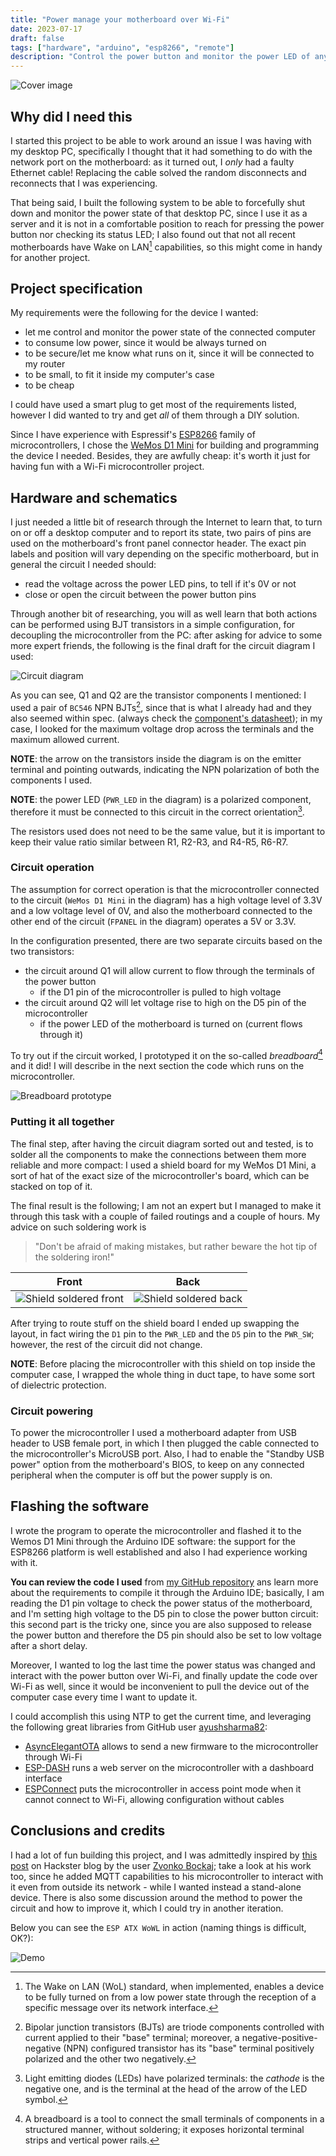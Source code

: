```yaml
---
title: "Power manage your motherboard over Wi-Fi"
date: 2023-07-17
draft: false
tags: ["hardware", "arduino", "esp8266", "remote"]
description: "Control the power button and monitor the power LED of any ATX motherboard over Wi-Fi"
---
```

![Cover image](/esp_atx_wowl/d1mini_installed.jpg)

## Why did I need this

I started this project to be able to work around an issue I was having with my desktop PC, specifically I thought that it had something to do with the network port on the motherboard: as it turned out, I *only* had a faulty Ethernet cable! Replacing the cable solved the random disconnects and reconnects that I was experiencing.

That being said, I built the following system to be able to forcefully shut down and monitor the power state of that desktop PC, since I use it as a server and it is not in a comfortable position to reach for pressing the power button nor checking its status LED; I also found out that not all recent motherboards have Wake on LAN[^1] capabilities, so this might come in handy for another project.

## Project specification

My requirements were the following for the device I wanted:

- let me control and monitor the power state of the connected computer
- to consume low power, since it would be always turned on
- to be secure/let me know what runs on it, since it will be connected to my router
- to be small, to fit it inside my computer's case
- to be cheap

I could have used a smart plug to get most of the requirements listed, however I did wanted to try and get *all* of them through a DIY solution.

Since I have experience with Espressif's [ESP8266](https://www.espressif.com/sites/default/files/documentation/esp8266_hardware_design_guidelines_en.pdf) family of microcontrollers, I chose the [WeMos D1 Mini](https://www.wemos.cc/en/latest/d1/d1_mini.html) for building and programming the device I needed. Besides, they are awfully cheap: it's worth it just for having fun with a Wi-Fi microcontroller project.

## Hardware and schematics

I just needed a little bit of research through the Internet to learn that, to turn on or off a desktop computer and to report its state, two pairs of pins are used on the motherboard's front panel connector header. The exact pin labels and position will vary depending on the specific motherboard, but in general the circuit I needed should:

- read the voltage across the power LED pins, to tell if it's 0V or not
- close or open the circuit between the power button pins

Through another bit of researching, you will as well learn that both actions can be performed using BJT transistors in a simple configuration, for decoupling the microcontroller from the PC: after asking for advice to some more expert friends, the following is the final draft for the circuit diagram I used:

![Circuit diagram](/esp_atx_wowl/d1mini_schematic.jpg)

As you can see, Q1 and Q2 are the transistor components I mentioned: I used a pair of `BC546` NPN BJTs[^2], since that is what I already had and they also seemed within spec. (always check the [component's datasheet](https://media.digikey.com/pdf/Data%20Sheets/ON%20Semiconductor%20PDFs/BC546-50.pdf)); in my case, I looked for the maximum voltage drop across the terminals and the maximum allowed current.

**NOTE**: the arrow on the transistors inside the diagram is on the emitter terminal and pointing outwards, indicating the NPN polarization of both the components I used.

**NOTE**: the power LED (`PWR_LED` in the diagram) is a polarized component, therefore it must be connected to this circuit in the correct orientation[^3].

The resistors used does not need to be the same value, but it is important to keep their value ratio similar between R1, R2-R3, and R4-R5, R6-R7.

### Circuit operation

The assumption for correct operation is that the microcontroller connected to the circuit (`WeMos D1 Mini` in the diagram) has a high voltage level of 3.3V and a low voltage level of 0V, and also the motherboard connected to the other end of the circuit (`FPANEL` in the diagram) operates a 5V or 3.3V.

In the configuration presented, there are two separate circuits based on the two transistors:

- the circuit around Q1 will allow current to flow through the terminals of the power button
    - if the D1 pin of the microcontroller is pulled to high voltage
- the circuit around Q2 will let voltage rise to high on the D5 pin of the microcontroller
    - if the power LED of the motherboard is turned on (current flows through it)

To try out if the circuit worked, I prototyped it on the so-called *breadboard*[^4] and it did! I will describe in the next section the code which runs on the microcontroller.

![Breadboard prototype](/esp_atx_wowl/d1mini_breadboard.jpg)

### Putting it all together

The final step, after having the circuit diagram sorted out and tested, is to solder all the components to make the connections between them more reliable and more compact: I used a shield board for my WeMos D1 Mini, a sort of hat of the exact size of the microcontroller's board, which can be stacked on top of it.

The final result is the following; I am not an expert but I managed to make it through this task with a couple of failed routings and a couple of hours. My advice on such soldering work is

> "Don't be afraid of making mistakes, but rather beware the hot tip of the soldering iron!"

Front|Back
:-:|:-:
![Shield soldered front](/esp_atx_wowl/d1mini_shield_front.jpg) | ![Shield soldered back](/esp_atx_wowl/d1mini_shield_back.jpg)

After trying to route stuff on the shield board I ended up swapping the layout, in fact wiring the `D1` pin to the `PWR_LED` and the `D5` pin to the `PWR_SW`; however, the rest of the circuit did not change.

**NOTE**: Before placing the microcontroller with this shield on top inside the computer case, I wrapped the whole thing in duct tape, to have some sort of dielectric protection.

### Circuit powering

To power the microcontroller I used a motherboard adapter from USB header to USB female port, in which I then plugged the cable connected to the microcontroller's MicroUSB port. Also, I had to enable the "Standby USB power" option from the motherboard's BIOS, to keep on any connected peripheral when the computer is off but the power supply is on.

## Flashing the software

I wrote the program to operate the microcontroller and flashed it to the Wemos D1 Mini through the Arduino IDE software: the support for the ESP8266 platform is well established and also I had experience working with it.

**You can review the code I used** from [my GitHub repository](https://github.com/Procsiab/esp-atx-wowl) ans learn more about the requirements to compile it through the Arduino IDE; basically, I am reading the D1 pin voltage to check the power status of the motherboard, and I'm setting high voltage to the D5 pin to close the power button circuit: this second part is the tricky one, since you are also supposed to release the power button and therefore the D5 pin should also be set to low voltage after a short delay.

Moreover, I wanted to log the last time the power status was changed and interact with the power button over Wi-Fi, and finally update the code over Wi-Fi as well, since it would be inconvenient to pull the device out of the computer case every time I want to update it.

I could accomplish this using NTP to get the current time, and leveraging the following great libraries from GitHub user [ayushsharma82](https://github.com/ayushsharma82):

- [AsyncElegantOTA](https://github.com/ayushsharma82/AsyncElegantOTA) allows to send a new firmware to the microcontroller through Wi-Fi
- [ESP-DASH](https://github.com/ayushsharma82/ESP-DASH) runs a web server on the microcontroller with a dashboard interface
- [ESPConnect](https://github.com/ayushsharma82/ESPConnect) puts the microcontroller in access point mode when it cannot connect to Wi-Fi, allowing configuration without cables

## Conclusions and credits

I had a lot of fun building this project, and I was admittedly inspired by [this post](https://www.hackster.io/zvonko-bockaj/wemos-esp8266-remote-pc-switch-062c7a) on Hackster blog by the user [Zvonko Bockaj](https://www.hackster.io/zvonko-bockaj); take a look at his work too, since he added MQTT capabilities to his microcontroller to interact with it even from outside its network - while I wanted instead a stand-alone device. There is also some discussion around the method to power the circuit and how to improve it, which I could try in another iteration.

Below you can see the `ESP ATX WoWL` in action (naming things is difficult, OK?):

![Demo](/esp_atx_wowl/d1mini_shield_demo.gif)

[^1]: The Wake on LAN (WoL) standard, when implemented, enables a device to be fully turned on from a low power state through the reception of a specific message over its network interface.

[^2]: Bipolar junction transistors (BJTs) are triode components controlled with current applied to their "base" terminal; moreover, a negative-positive-negative (NPN) configured transistor has its "base" terminal positively polarized and the other two negatively.

[^3]: Light emitting diodes (LEDs) have polarized terminals: the *cathode* is the negative one, and is the terminal at the head of the arrow of the LED symbol.

[^4]: A breadboard is a tool to connect the small terminals of components in a structured manner, without soldering; it exposes horizontal terminal strips and vertical power rails.
